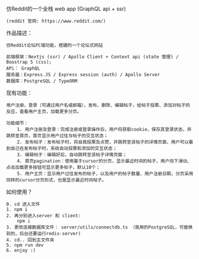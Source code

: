  仿Reddit的一个全栈 web app (GraphQL api + ssr)
    
    (reddit 官网: https://www.reddit.com/) 

作品描述：

    仿Reddit论坛PC端功能，搭建的一个论坛式网站

    前端框架：Nextjs (ssr) / Apollo Client + Context api (state 管理) / Boostrap 5 (css);
    APi： GraphQL
    服务器：Express.JS / Express session (auth) / Apollo Server
    数据库：PostgreSQL / TypeORM
    
现有功能：

    用户注册，登录（可通过用户名或邮箱），发布、删除、编辑帖子，给帖子投票、添加对帖子的反应，查看用户主页，加载更多分页。

    功能细节：
        1. 用户注册及登录：完成注册或登录操作后，用户将获取cookie，保存其登录状态，并跳转至首页，首页显示用户过往与帖子的交互状态；
        2. 发布帖子：发布帖子时，将自我投票及点赞，并跳转至该帖子的详情页面，用户可以看到自己在发布帖子时，系统自动投票和添加的交互状态；
        3. 编辑帖子：编辑好后，自动跳转至该帖子详情页面；
        4. 首页pagination：使用基于cursor的分页，显示最近时间的帖子，用户向下滑动、点击加载更多按钮可显示更多帖子，默认10个；
        5. 用户主页：显示用户过往发布的帖子，以及用户的帖子数量、用户注册日期，分页采用同样的cursor分页形式，也是显示最近时间帖子。

如何使用？

    0. cd 进入文件
    1. npm i
    2. 再分别进入server 和 client:
        npm i
    3. 更改连接数据库文件： server/utils/connectdb.ts （我用的PostgreSQL，可替换别的，后台还要运行redis-server)
    4. cd.. 回到主文件夹
    5. npm run dev
    6. enjoy :)
